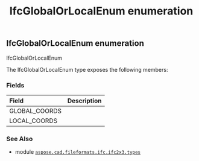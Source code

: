 ﻿---
title: IfcGlobalOrLocalEnum enumeration
second_title: Aspose.CAD for Python via .NET API References
description: 
type: docs
weight: 2390
url: /python-net/aspose.cad.fileformats.ifc.ifc2x3.types/ifcglobalorlocalenum/
is_root: false
---

## IfcGlobalOrLocalEnum enumeration

IfcGlobalOrLocalEnum



The IfcGlobalOrLocalEnum type exposes the following members:

### Fields
| Field | Description |
| :- | :- |
| GLOBAL_COORDS |  |
| LOCAL_COORDS |  |



### See Also
* module [`aspose.cad.fileformats.ifc.ifc2x3.types`](..)
